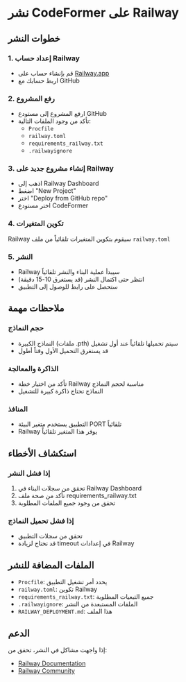 # نشر CodeFormer على Railway

## خطوات النشر

### 1. إعداد حساب Railway
- قم بإنشاء حساب على [Railway.app](https://railway.app)
- اربط حسابك مع GitHub

### 2. رفع المشروع
- ارفع المشروع إلى مستودع GitHub
- تأكد من وجود الملفات التالية:
  - `Procfile`
  - `railway.toml`
  - `requirements_railway.txt`
  - `.railwayignore`

### 3. إنشاء مشروع جديد على Railway
- اذهب إلى Railway Dashboard
- اضغط "New Project"
- اختر "Deploy from GitHub repo"
- اختر مستودع CodeFormer

### 4. تكوين المتغيرات
Railway سيقوم بتكوين المتغيرات تلقائياً من ملف `railway.toml`

### 5. النشر
- Railway سيبدأ عملية البناء والنشر تلقائياً
- انتظر حتى اكتمال النشر (قد يستغرق 10-15 دقيقة)
- ستحصل على رابط للوصول إلى التطبيق

## ملاحظات مهمة

### حجم النماذج
- النماذج الكبيرة (ملفات .pth) سيتم تحميلها تلقائياً عند أول تشغيل
- قد يستغرق التحميل الأول وقتاً أطول

### الذاكرة والمعالجة
- تأكد من اختيار خطة Railway مناسبة لحجم النماذج
- النماذج تحتاج ذاكرة كبيرة للتشغيل

### المنافذ
- التطبيق يستخدم متغير البيئة PORT تلقائياً
- Railway يوفر هذا المتغير تلقائياً

## استكشاف الأخطاء

### إذا فشل النشر
1. تحقق من سجلات البناء في Railway Dashboard
2. تأكد من صحة ملف requirements_railway.txt
3. تحقق من وجود جميع الملفات المطلوبة

### إذا فشل تحميل النماذج
- تحقق من سجلات التطبيق
- قد تحتاج لزيادة timeout في إعدادات Railway

## الملفات المضافة للنشر

- `Procfile`: يحدد أمر تشغيل التطبيق
- `railway.toml`: تكوين Railway
- `requirements_railway.txt`: جميع التبعيات المطلوبة
- `.railwayignore`: الملفات المستبعدة من النشر
- `RAILWAY_DEPLOYMENT.md`: هذا الملف

## الدعم
إذا واجهت مشاكل في النشر، تحقق من:
- [Railway Documentation](https://docs.railway.app)
- [Railway Community](https://railway.app/discord)